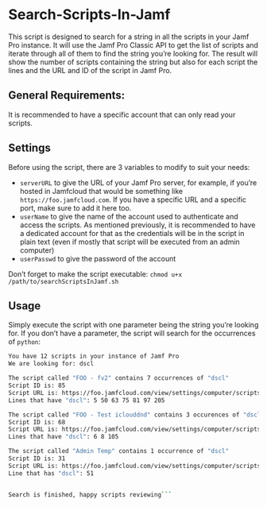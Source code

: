 # Search-Scripts-In-Jamf

This script is designed to search for a string in all the scripts in your Jamf Pro instance. It will use the Jamf Pro Classic API to get the list of scripts and iterate through all of them to find the string you’re looking for. The result will show the number of scripts containing the string but also for each script the lines and the URL and ID of the script in Jamf Pro.

## General Requirements:

It is recommended to have a specific account that can only read your scripts.

## Settings

Before using the script, there are 3 variables to modify to suit your needs:
- `serverURL` to give the URL of your Jamf Pro server, for example, if you’re hosted in Jamfcloud that would be something like `https://foo.jamfcloud.com`. If you have a specific URL and a specific port, make sure to add it here too.
- `userName` to give the name of the account used to authenticate and access the scripts. As mentioned previously, it is recommended to have a dedicated account for that as the credentials will be in the script in plain text (even if mostly that script will be executed from an admin computer)
- `userPasswd` to give the password of the account

Don’t forget to make the script executable: 
`chmod u+x /path/to/searchScriptsInJamf.sh`

## Usage

Simply execute the script with one parameter being the string you’re looking for. If you don’t have a parameter, the script will search for the occurrences of `python`:

```/path/to/searchScriptsInJamf.sh "dscl"
You have 12 scripts in your instance of Jamf Pro
We are looking for: dscl

The script called "FOO - fv2" contains 7 occurrences of "dscl"
Script ID is: 85
Script URL is: https://foo.jamfcloud.com/view/settings/computer/scripts/85
Lines that have "dscl": 5 50 63 75 81 97 205 

The script called "FOO - Test iclouddnd" contains 3 occurences of "dscl"
Script ID is: 68
Script URL is: https://foo.jamfcloud.com/view/settings/computer/scripts/68
Lines that have "dscl": 6 8 105 

The script called "Admin Temp" contains 1 occurrence of "dscl"
Script ID is: 31
Script URL is: https://foo.jamfcloud.com/view/settings/computer/scripts/31
Line that has "dscl": 51 


Search is finished, happy scripts reviewing```
